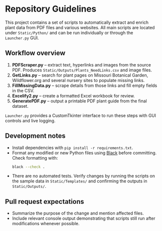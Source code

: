 # Repository Guidelines

This project contains a set of scripts to automatically extract and enrich plant data from PDF files and various websites. All main scripts are located under `Static/Python/` and can be run individually or through the `Launcher.py` GUI.

## Workflow overview
1. **PDFScraper.py** – extract text, hyperlinks and images from the source PDF. Produces `Static/Outputs/Plants_NeedLinks.csv` and image files.
2. **GetLinks.py** – search for plant pages on Missouri Botanical Garden, Wildflower.org and several nursery sites to populate missing links.
3. **FillMissingData.py** – scrape details from those links and fill empty fields in the CSV.
4. **Excelify2.py** – create a formatted Excel workbook for review.
5. **GeneratePDF.py** – output a printable PDF plant guide from the final dataset.

`Launcher.py` provides a CustomTkinter interface to run these steps with GUI controls and live logging.

## Development notes
- Install dependencies with `pip install -r requirements.txt`.
- Format any modified or new Python files using [Black](https://black.readthedocs.io/) before committing. Check formatting with:
  ```bash
  black --check .
  ```
- There are no automated tests. Verify changes by running the scripts on the sample data in `Static/Templates/` and confirming the outputs in `Static/Outputs/`.

## Pull request expectations
- Summarize the purpose of the change and mention affected files.
- Include relevant console output demonstrating that scripts still run after modifications whenever possible.
